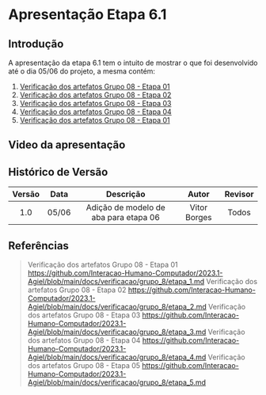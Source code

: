 # Apresentação Etapa 6.1

## Introdução

<p align="justify">
A apresentação da etapa 6.1 tem o intuito de mostrar o que foi desenvolvido até o dia 05/06 do projeto, a mesma contém:
</p>

1. <a href="https://interacao-humano-computador.github.io/2023.1-Agiel/verificacao/grupo_8/etapa_1/">Verificação dos artefatos Grupo 08 - Etapa 01</a>
2. <a href="https://interacao-humano-computador.github.io/2023.1-Agiel/verificacao/grupo_8/etapa_2/">Verificação dos artefatos Grupo 08 - Etapa 02</a>
3. <a href="https://interacao-humano-computador.github.io/2023.1-Agiel/verificacao/grupo_8/etapa_3/">Verificação dos artefatos Grupo 08 - Etapa 03</a>
4. <a href="https://interacao-humano-computador.github.io/2023.1-Agiel/verificacao/grupo_8/etapa_4/">Verificação dos artefatos Grupo 08 - Etapa 04</a>
5. <a href="https://interacao-humano-computador.github.io/2023.1-Agiel/verificacao/grupo_8/etapa_5/">Verificação dos artefatos Grupo 08 - Etapa 01</a>

## Video da apresentação

## Histórico de Versão

| Versão | Data  |            Descrição              |     Autor      |    Revisor    |
|:------:|:-----:|:---------------------------------:|:--------------:|:-------------:|
|  1.0   | 05/06 | Adição de modelo de aba para etapa 06 | Vitor Borges | Todos|

## Referências
> Verificação dos artefatos Grupo 08 - Etapa 01 <https://github.com/Interacao-Humano-Computador/2023.1-Agiel/blob/main/docs/verificacao/grupo_8/etapa_1.md>
> Verificação dos artefatos Grupo 08 - Etapa 02 <https://github.com/Interacao-Humano-Computador/2023.1-Agiel/blob/main/docs/verificacao/grupo_8/etapa_2.md>
> Verificação dos artefatos Grupo 08 - Etapa 03 <https://github.com/Interacao-Humano-Computador/2023.1-Agiel/blob/main/docs/verificacao/grupo_8/etapa_3.md>
> Verificação dos artefatos Grupo 08 - Etapa 04 <https://github.com/Interacao-Humano-Computador/2023.1-Agiel/blob/main/docs/verificacao/grupo_8/etapa_4.md>
> Verificação dos artefatos Grupo 08 - Etapa 05 <https://github.com/Interacao-Humano-Computador/2023.1-Agiel/blob/main/docs/verificacao/grupo_8/etapa_5.md>